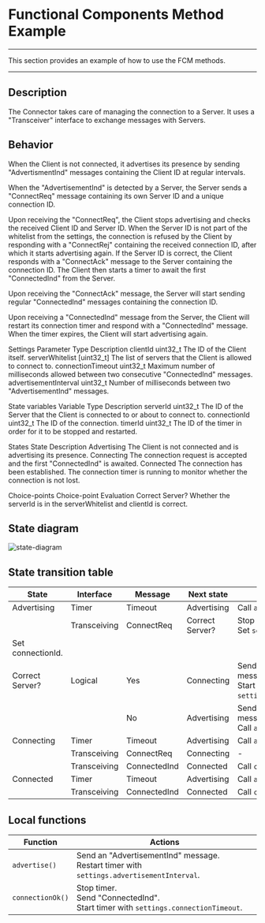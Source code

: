 # Functional Components Method Example
---
This section provides an example of how to use the FCM methods.

---

## Description
The Connector takes care of managing the connection to a Server. It uses a "Transceiver" interface to exchange messages with Servers.

## Behavior
When the Client is not connected, it advertises its presence by sending "AdvertismentInd" messages containing the Client ID at regular intervals.

When the "AdvertisementInd" is detected by a Server, the Server sends a "ConnectReq" message containing its own Server ID and a unique connection ID.

Upon receiving the "ConnectReq", the Client stops advertising and checks the received Client ID and Server ID.
When the Server ID is not part of the whitelist from the settings, the connection is refused by the Client by responding with a "ConnectRej" containing the received connection ID, after which it starts advertising again. If the Server ID is correct, the Client responds with a "ConnectAck" message to the Server containing the connection ID. The Client then starts a timer to await the first "ConnectedInd" from the Server.

Upon receiving the "ConnectAck" message, the Server will start sending regular "ConnectedInd" messages containing the connection ID.

Upon receiving a "ConnectedInd" message from the Server, the Client will restart its connection timer and respond with a "ConnectedInd" message. When the timer expires, the Client will start advertising again.

Settings
Parameter
Type
Description
clientId
uint32_t
The ID of the Client itself.
serverWhitelist
[uint32_t]
The list of servers that the Client is allowed to connect to.
connectionTimeout
uint32_t
Maximum number of milliseconds allowed between two consecutive "ConnectedInd" messages.
advertisementInterval
uint32_t
Number of milliseconds between two "AdvertisementInd" messages.

State variables
Variable
Type
Description
serverId
uint32_t
The ID of the Server that the Client is connected to or about to connect to.
connectionId
uint32_t
The ID of the connection.
timerId
uint32_t
The ID of the timer in order for it to be stopped and restarted.


States
State
Description
Advertising
The Client is not connected and is advertising its presence.
Connecting
The connection request is accepted and the first "ConnectedInd" is awaited.
Connected
The connection has been established. The connection timer is running to monitor whether the connection is not lost.


Choice-points
Choice-point
Evaluation
Correct Server?
Whether the serverId is in the serverWhitelist and clientId is correct.


## State diagram

![state-diagram](https://www.plantuml.com/plantuml/img/TP712i8m44Jl-nMBHw4_q8DMWWSlAgKNKP7IB1gmIKssWdzlXDQaBRs5dRSpioHpN5fkwoSyb2Iakk4FIdALLGqhem4ym8GR-IRBoYbzxoR2Q4qLJmOa-nrnl8b3dcz5WQN3XJ3MUlsY7Lbljbu0m7bvnIHP3UoZzrZ355dLP5g62HQbfNsNd5u0aV33_hKzTY8taeTXU-FNmqBIDi61PCWXkTCIWZ2jNNIrXyoirI1rt3ewBiRc8ZFIqd_m5m00)


## State transition table


| State | Interface | Message | Next state | Action |
|---| --- | --- | --- | --- |
| Advertising | Timer | Timeout | Advertising | Call ``advertise()``. |
|   |Transceiving | ConnectReq | Correct Server? | Stop timer.<br>Set ``serverId``.<br>
 Set connectionId. |
| Correct Server? | Logical | Yes | Connecting | Send an "ConnectAck" message.<br>Start timer with ``settings.connectionTimeout``. |
|   | | No | Advertising | Send "ConnectRej" message.<br>Call ``advertise()``. |
| Connecting | Timer | Timeout | Advertising | Call ``advertise()``. |
| | Transceiving | ConnectReq | Connecting | - |
| | Transceiving | ConnectedInd | Connected | Call ``connectionOk()``. |
| Connected | Timer | Timeout | Advertising | Call ``advertise()``. |
| | Transceiving | ConnectedInd | Connected | Call ``connectionOk()``. |

## Local functions

| Function | Actions |
|---| --- |
| ``advertise()`` | Send an "AdvertisementInd" message.<br>Restart timer with ``settings.advertisementInterval``. |
| ``connectionOk()`` | Stop timer.<br>Send "ConnectedInd".<br>Start timer with ``settings.connectionTimeout``. |


